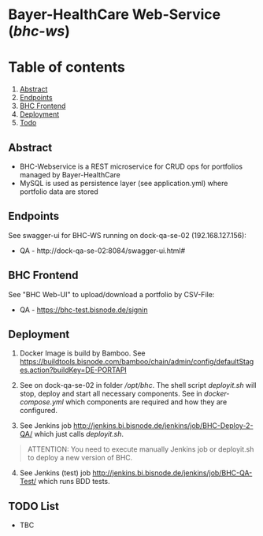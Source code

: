 # Bayer-HealthCare Web-Service (*bhc-ws*)

# Table of contents
1. [Abstract](#abstract)
2. [Endpoints](#endpoints)
3. [BHC Frontend](#bhcfrontent)
4. [Deployment](#deployment)
5. [Todo](#todo)


##  Abstract
* BHC-Webservice is a REST microservice for CRUD ops for portfolios managed by Bayer-HealthCare
* MySQL is used as persistence layer (see application.yml) where portfolio data are stored

## Endpoints
See swagger-ui for BHC-WS running on dock-qa-se-02 (192.168.127.156):
 * QA - http://dock-qa-se-02:8084/swagger-ui.html#

## BHC Frontend
See "BHC Web-UI" to upload/download a portfolio by CSV-File:
 * QA - https://bhc-test.bisnode.de/signin

## Deployment

1. Docker Image is build by Bamboo. See https://buildtools.bisnode.com/bamboo/chain/admin/config/defaultStages.action?buildKey=DE-PORTAPI

2. See on dock-qa-se-02 in folder */opt/bhc*. The shell script *deployit.sh* will stop, deploy and start
all necessary components. See in *docker-compose.yml* which components are required and how they are configured.

3. See Jenkins job http://jenkins.bi.bisnode.de/jenkins/job/BHC-Deploy-2-QA/ which just calls *deployit.sh*.

  > ATTENTION: You need to execute manually Jenkins job or deployit.sh to deploy a new version of BHC.

4. See Jenkins (test) job http://jenkins.bi.bisnode.de/jenkins/job/BHC-QA-Test/ which runs BDD tests.

## TODO List
* TBC
